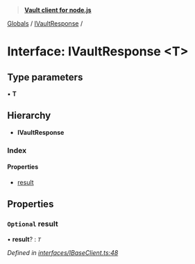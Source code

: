 > **[Vault client for node.js](../README.md)**

[Globals](../globals.md) / [IVaultResponse](ivaultresponse.md) /

# Interface: IVaultResponse <**T**>

## Type parameters

▪ **T**

## Hierarchy

* **IVaultResponse**

### Index

#### Properties

* [result](ivaultresponse.md#optional-result)

## Properties

### `Optional` result

• **result**? : *`T`*

*Defined in [interfaces/IBaseClient.ts:48](https://github.com/theogravity/vault-tacular/blob/13bcf09/src/interfaces/IBaseClient.ts#L48)*
